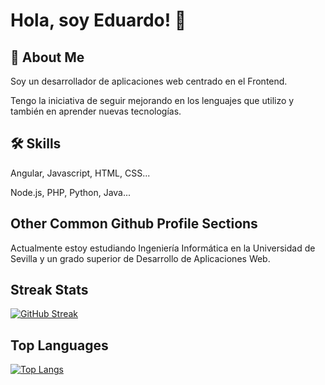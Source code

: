 
# Hola, soy Eduardo! 👋


## 🚀 About Me
Soy un desarrollador de aplicaciones web centrado en el Frontend.

Tengo la iniciativa de seguir mejorando en los lenguajes que utilizo y también en aprender nuevas tecnologías.




## 🛠 Skills
Angular, Javascript, HTML, CSS...

Node.js, PHP, Python, Java...

## Other Common Github Profile Sections

Actualmente estoy estudiando Ingeniería Informática en la Universidad de Sevilla y un grado superior de Desarrollo de Aplicaciones Web.


## Streak Stats

[![GitHub Streak](https://github-readme-streak-stats.herokuapp.com?user=edualcrd&theme=rust-ferris-light&hide_border=true&short_numbers=true&date_format=M%20j%5B%2C%20Y%5D&hide_longest_streak=true)](https://git.io/streak-stats)
## Top Languages

[![Top Langs](https://github-readme-stats.vercel.app/api/top-langs/?username=edualcrd&layout=donut)](https://github.com/edualcrd)
